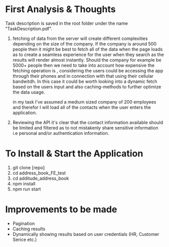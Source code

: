 # First Analysis & Thoughts

Task description is saved in the root folder under the name "TaskDescription.pdf".

1. fetching of data from the server will create different complexities depending on the size of the company. If the company is around 500 people
   then it might be best to fetch all of the data when the page loads as to create a seamless experience for the user when they search as the results
   will render almost instantly.
   Should the company for example be 5000+ people then we need to take into account how expensive the fetching operation is , considering the users
   could be accessing the app through their phones and in connection with that using their cellular bandwitdh. In this case it could be worth looking
   into a dynamic fetch based on the users input and also caching-methods to further optimize the data usage.

   in my task I've assumed a medium sized company of 200 employees and therefor I will load all of the contacts when the user enters the application.

2. Reviewing the API it's clear that the contact information available should be limited and filtered as to not mistakenly share
   sensitive information i.e personal and/or authentication information.

# To Install & Start the Application

1. git clone [repo]
2. cd address_book_FE_test
3. cd additude_address_book
4. npm install
5. npm run start

# Improvements to be made

- Pagination
- Caching results
- Dynamically showing results based on user credentials (HR, Customer Serice etc.)
